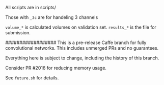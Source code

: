 All scripts are in scripts/

Those with `_3c`  are for handeling 3 channels

`volume_*` is calculated volumes on validation set.
`results_*` is the file for submission.

##################
This is a pre-release Caffe branch for fully convolutional networks. This includes unmerged PRs and no guarantees.

Everything here is subject to change, including the history of this branch.

Consider PR #2016 for reducing memory usage.

See `future.sh` for details.
